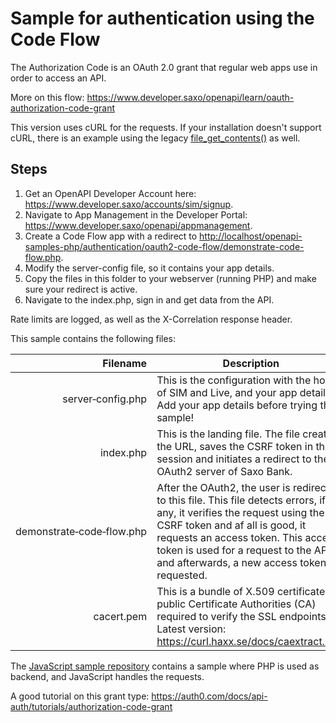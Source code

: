 # Sample for authentication using the Code Flow

The Authorization Code is an OAuth 2.0 grant that regular web apps use in order to access an API.

More on this flow: <https://www.developer.saxo/openapi/learn/oauth-authorization-code-grant>

This version uses cURL for the requests. If your installation doesn't support cURL, there is an example using the legacy [file_get_contents()](no-curl-version/) as well.

## Steps
1. Get an OpenAPI Developer Account here: <https://www.developer.saxo/accounts/sim/signup>.
2. Navigate to App Management in the Developer Portal: <https://www.developer.saxo/openapi/appmanagement>.
3. Create a Code Flow app with a redirect to <http://localhost/openapi-samples-php/authentication/oauth2-code-flow/demonstrate-code-flow.php>.
4. Modify the server-config file, so it contains your app details.
5. Copy the files in this folder to your webserver (running PHP) and make sure your redirect is active.
6. Navigate to the index.php, sign in and get data from the API.

Rate limits are logged, as well as the X-Correlation response header.

This sample contains the following files:

Filename | Description
---: | ---
server&#x2011;config.php | This is the configuration with the hosts of SIM and Live, and your app details. Add your app details before trying the sample!
index.php | This is the landing file. The file creates the URL, saves the CSRF token in the session and initiates a redirect to the OAuth2 server of Saxo Bank.
demonstrate&#x2011;code&#x2011;flow.php | After the OAuth2, the user is redirected to this file. This file detects errors, if any, it verifies the request using the CSRF token and af all is good, it requests an access token. This access token is used for a request to the API and afterwards, a new access token is requested.
cacert.pem | This is a bundle of X.509 certificates of public Certificate Authorities (CA) required to verify the SSL endpoints. Latest version: <https://curl.haxx.se/docs/caextract.html>

The [JavaScript sample repository](https://saxobank.github.io/openapi-samples-js/authentication/oauth2-code-flow/) contains a sample where PHP is used as backend, and JavaScript handles the requests. 

A good tutorial on this grant type: <https://auth0.com/docs/api-auth/tutorials/authorization-code-grant>
